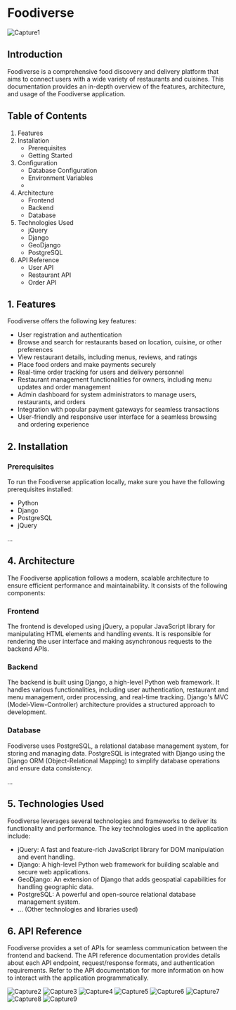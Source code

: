 # Foodiverse
![Capture1](https://github.com/Bachir-Ahmed-Rachid/Foodiverse/assets/99692801/33e51a45-08e9-47f3-9f65-df68779cb039)
## Introduction
Foodiverse is a comprehensive food discovery and delivery platform that aims to connect users with a wide variety of restaurants and cuisines. This documentation provides an in-depth overview of the features, architecture, and usage of the Foodiverse application.

## Table of Contents
1. Features
2. Installation
   - Prerequisites
   - Getting Started
3. Configuration
   - Database Configuration
   - Environment Variables
   - 
4. Architecture
   - Frontend
   - Backend
   - Database
5. Technologies Used
   - jQuery
   - Django
   - GeoDjango
   - PostgreSQL
6. API Reference
   - User API
   - Restaurant API
   - Order API


## 1. Features
Foodiverse offers the following key features:
- User registration and authentication
- Browse and search for restaurants based on location, cuisine, or other preferences
- View restaurant details, including menus, reviews, and ratings
- Place food orders and make payments securely
- Real-time order tracking for users and delivery personnel
- Restaurant management functionalities for owners, including menu updates and order management
- Admin dashboard for system administrators to manage users, restaurants, and orders
- Integration with popular payment gateways for seamless transactions
- User-friendly and responsive user interface for a seamless browsing and ordering experience

## 2. Installation
### Prerequisites
To run the Foodiverse application locally, make sure you have the following prerequisites installed:
- Python
- Django
- PostgreSQL 
- jQuery 

...

## 4. Architecture
The Foodiverse application follows a modern, scalable architecture to ensure efficient performance and maintainability. It consists of the following components:

### Frontend
The frontend is developed using jQuery, a popular JavaScript library for manipulating HTML elements and handling events. It is responsible for rendering the user interface and making asynchronous requests to the backend APIs.

### Backend
The backend is built using Django, a high-level Python web framework. It handles various functionalities, including user authentication, restaurant and menu management, order processing, and real-time tracking. Django's MVC (Model-View-Controller) architecture provides a structured approach to development.

### Database
Foodiverse uses PostgreSQL, a relational database management system, for storing and managing data. PostgreSQL is integrated with Django using the Django ORM (Object-Relational Mapping) to simplify database operations and ensure data consistency.

...

## 5. Technologies Used
Foodiverse leverages several technologies and frameworks to deliver its functionality and performance. The key technologies used in the application include:

- jQuery: A fast and feature-rich JavaScript library for DOM manipulation and event handling.
- Django: A high-level Python web framework for building scalable and secure web applications.
- GeoDjango: An extension of Django that adds geospatial capabilities for handling geographic data.
- PostgreSQL: A powerful and open-source relational database management system.
- ... (Other technologies and libraries used)

## 6. API Reference
Foodiverse provides a set of APIs for seamless communication between the frontend and backend. The API reference documentation provides details about each API endpoint, request/response formats, and authentication requirements. Refer to the API documentation for more information on how to interact with the application programmatically.


![Capture2](https://github.com/Bachir-Ahmed-Rachid/Foodiverse/assets/99692801/63979c25-dba4-48cd-91a9-23d318d89529)
![Capture3](https://github.com/Bachir-Ahmed-Rachid/Foodiverse/assets/99692801/8b85b0b4-bf3b-4d44-a3d5-84365ff5c7d7)
![Capture4](https://github.com/Bachir-Ahmed-Rachid/Foodiverse/assets/99692801/097c01d4-579a-4da9-9a78-d3fedf799dd6)
![Capture5](https://github.com/Bachir-Ahmed-Rachid/Foodiverse/assets/99692801/464cb3bd-8b3c-4972-8f8e-b76e2a70d441)
![Capture6](https://github.com/Bachir-Ahmed-Rachid/Foodiverse/assets/99692801/ac6d9910-4a94-4795-a04a-86783e18c645)
![Capture7](https://github.com/Bachir-Ahmed-Rachid/Foodiverse/assets/99692801/7a3bda85-e671-45be-8a8d-afa299a422f4)
![Capture8](https://github.com/Bachir-Ahmed-Rachid/Foodiverse/assets/99692801/d416f01e-2774-47d9-a5ce-b653de8e03be)
![Capture9](https://github.com/Bachir-Ahmed-Rachid/Foodiverse/assets/99692801/c2be9817-7bab-4dc6-bbe7-5d6d776597c6)
